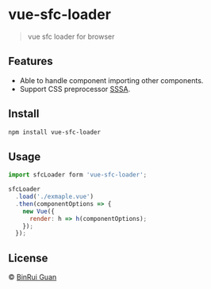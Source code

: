 # vue-sfc-loader
> vue sfc loader for browser

## Features

+ Able to handle component importing other components.
+ Support CSS preprocessor [SSSA](https://github.com/differui/sssa).
<!-- + Support scoped css. -->

## Install

```bash
npm install vue-sfc-loader
```

## Usage

```javascript
import sfcLoader form 'vue-sfc-loader';

sfcLoader
  .load('./exmaple.vue')
  .then(componentOptions => {
    new Vue({
      render: h => h(componentOptions);
    });
  });
```

## License

&copy; [BinRui Guan](mailto:differui@gmail.com)
